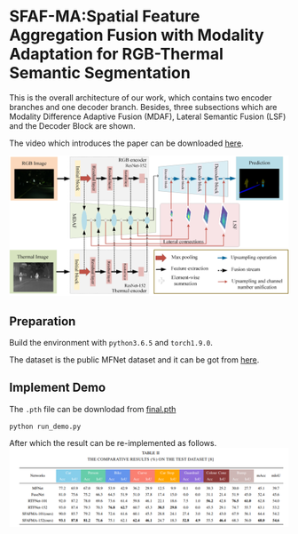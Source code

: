 # SFAF-MA:Spatial Feature Aggregation Fusion with Modality Adaptation for RGB-Thermal Semantic Segmentation
This is the overall architecture of our work, which contains two encoder branches and one decoder branch. Besides, three subsections which are Modality Difference Adaptive Fusion (MDAF), Lateral Semantic Fusion (LSF) and the Decoder Block are shown.

The video which introduces the paper can be downloaded [here]().

![](https://github.com/hexunjie/SFAF-MA/blob/main/pictures/02.jpg)

## Preparation
Build the environment with `python3.6.5` and `torch1.9.0`.

The dataset is the public MFNet dataset and it can be got from [here]().

## Implement Demo
The `.pth` file can be downlodad from [final.pth]()

    python run_demo.py

After which the result can be re-implemented as follows.
![](https://github.com/hexunjie/SFAF-MA/blob/main/pictures/3.png)
